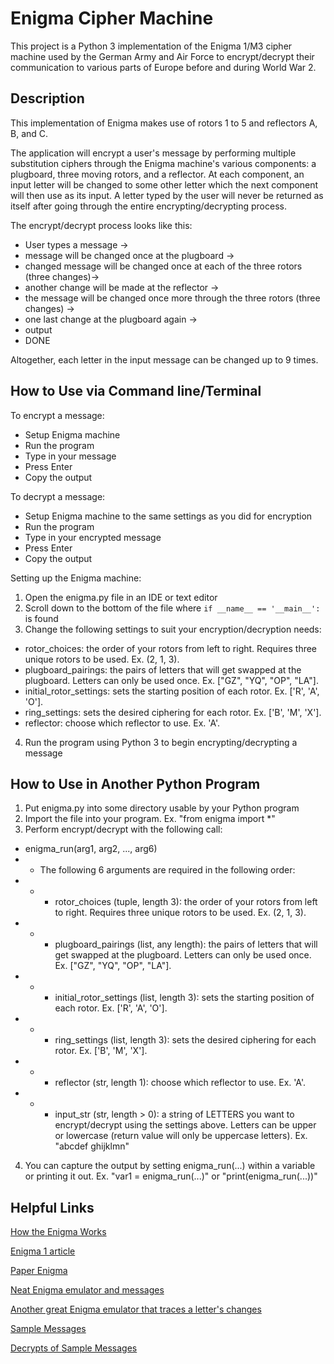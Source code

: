 ﻿# Enigma Cipher Machine
This project is a Python 3 implementation of the Enigma 1/M3 cipher machine used by the German Army and Air Force to encrypt/decrypt their communication to various parts of Europe before and during World War 2.

## Description
This implementation of Enigma makes use of rotors 1 to 5 and reflectors A, B, and C.

The application will encrypt a user's message by performing multiple substitution ciphers through the Enigma machine's various components: a plugboard, three moving rotors, and a reflector. At each component, an input letter will be changed to some other letter which the next component will then use as its input. A letter typed by the user will never be returned as itself after going through the entire encrypting/decrypting process.

The encrypt/decrypt process looks like this:
- User types a message ->
- message will be changed once at the plugboard ->
- changed message will be changed once at each of the three rotors (three changes)->
- another change will be made at the reflector ->
- the message will be changed once more through the three rotors (three changes) ->
- one last change at the plugboard again ->
- output
- DONE

Altogether, each letter in the input message can be changed up to 9 times.

## How to Use via Command line/Terminal
To encrypt a message:
- Setup Enigma machine
- Run the program
- Type in your message
- Press Enter
- Copy the output

To decrypt a message:
- Setup Enigma machine to the same settings as you did for encryption
- Run the program
- Type in your encrypted message
- Press Enter
- Copy the output

Setting up the Enigma machine:
1. Open the enigma.py file in an IDE or text editor
2. Scroll down to the bottom of the file where `if __name__ == '__main__':` is found
3. Change the following settings to suit your encryption/decryption needs:
- rotor_choices: the order of your rotors from left to right. Requires three unique rotors to be used. Ex. (2, 1, 3).
- plugboard_pairings: the pairs of letters that will get swapped at the plugboard. Letters can only be used once. Ex. ["GZ", "YQ", "OP", "LA"].
- initial_rotor_settings: sets the starting position of each rotor. Ex. ['R', 'A', 'O'].
- ring_settings: sets the desired ciphering for each rotor. Ex. ['B', 'M', 'X'].
- reflector: choose which reflector to use. Ex. 'A'.
4.  Run the program using Python 3 to begin encrypting/decrypting a message

## How to Use in Another Python Program
1. Put enigma.py into some directory usable by your Python program
2. Import the file into your program. Ex. "from enigma import *"
3. Perform encrypt/decrypt with the following call:
- enigma_run(arg1, arg2, ..., arg6)
- - The following 6 arguments are required in the following order:
- - - rotor_choices (tuple, length 3): the order of your rotors from left to right. Requires three unique rotors to be used. Ex. (2, 1, 3).
- - - plugboard_pairings (list, any length): the pairs of letters that will get swapped at the plugboard. Letters can only be used once. Ex. ["GZ", "YQ", "OP", "LA"].
- - - initial_rotor_settings (list, length 3): sets the starting position of each rotor. Ex. ['R', 'A', 'O'].
- - - ring_settings (list, length 3): sets the desired ciphering for each rotor. Ex. ['B', 'M', 'X'].
- - - reflector (str, length 1): choose which reflector to use. Ex. 'A'.
- - - input_str (str, length > 0): a string of LETTERS you want to encrypt/decrypt using the settings above. Letters can be upper or lowercase (return value will only be uppercase letters). Ex. "abcdef ghijklmn"
4. You can capture the output by setting enigma_run(...) within a variable or printing it out. Ex. "var1 = enigma_run(...)" or "print(enigma_run(...))"

## Helpful Links
[How the Enigma Works](https://www.youtube.com/watch?v=ybkkiGtJmkM)

[Enigma 1 article](https://cryptomuseum.com/crypto/enigma/i/index.htm)

[Paper Enigma](https://www.apprendre-en-ligne.net/crypto/bibliotheque/PDF/paperEnigma.pdf)

[Neat Enigma emulator and messages](https://www.101computing.net/enigma/)

[Another great Enigma emulator that traces a letter's changes](https://people.physik.hu-berlin.de/~palloks/js/enigma/enigma-u_v26_en.html)

[Sample Messages](http://wiki.franklinheath.co.uk/index.php/Enigma/Sample_Messages)

[Decrypts of Sample Messages](http://wiki.franklinheath.co.uk/index.php/Enigma/Sample_Decrypts)

